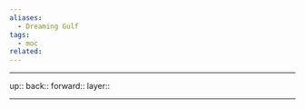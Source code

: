 ```yaml
---
aliases:
  - Dreaming Gulf
tags:
  - moc
related:
---
```


***

up:: 
back:: 
forward:: 
layer:: 

***
